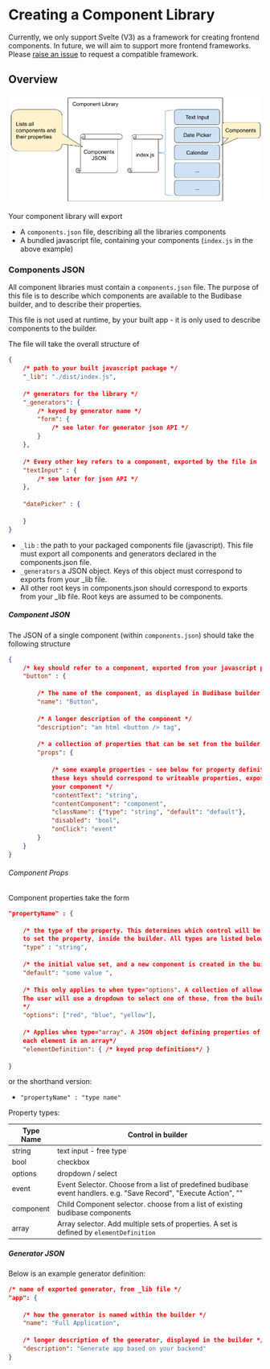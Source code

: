 # Creating a Component Library

Currently, we only support Svelte (V3) as a framework for creating frontend components. In future, we will aim to support more frontend frameworks. Please [raise an issue](https://github.com/Budibase/budibase/issues) to request a compatible framework.

## Overview

![custom-components-overview](./assets/component-libraries/custom-components-overview.png)

Your component library will export

- A `components.json` file, describing all the libraries components
- A bundled javascript file, containing your components (`index.js` in the above example)

### Components JSON

All component libraries must contain a `components.json` file. The purpose of this file is to describe which components are available to the Budibase builder, and to describe their properties.

This file is not used at runtime, by your built app - it is only used to describe components to the builder.

The file will take the overall structure of

```json
{
    /* path to your built javascript package */
    "_lib": "./dist/index.js", 
    
    /* generators for the library */
    "_generators": {
    	/* keyed by generator name */
        "form": {
            /* see later for generator json API */
        }
    },
    
    /* Every other key refers to a component, exported by the file in '_lib'  */
    "textInput" : {
    	/* see later for json API */    
    },
    
    "datePicker" : {
        
    }
}
```

- `_lib` : the path to your packaged components file (javascript). This file must export all components  and generators declared in the components.json file.
- `_generators` a JSON object. Keys of this object must correspond to exports from your _lib file.
- All other root keys in components.json should correspond to exports from your _lib file. Root keys are assumed to be components.

##### Component JSON 

The JSON of a single component (within `components.json`) should take the following structure

```json
{
    /* key should refer to a component, exported from your javascript package */
    "button" : {
        
        /* The name of the component, as displayed in Budibase builder */
		"name": "Button", 
        
        /* A longer description of the component */
		"description": "an html <button /> tag",
        
        /* a collection of properties that can be set from the builder */
		"props": {
            
            /* some example properties - see below for property definitions 
            these keys should correspond to writeable properties, exposed by
            your component */
			"contentText": "string",
			"contentComponent": "component",
			"className": {"type": "string", "default": "default"},
			"disabled": "bool",
			"onClick": "event"
		}
    }
}
```



###### Component Props

Component properties take the form 

```json
"propertyName" : { 
    
    /* the type of the property. This determines which control will be used 
    to set the property, inside the builder. All types are listed below */
    "type" : "string", 
    
    /* the initial value set, and a new component is created in the builder */
    "default": "some value ",
    
    /* This only applies to when type="options". A collection of allowed values.
    The user will use a dropdown to select one of these, from the builder
    */
    "options": ["red", "blue", "yellow"],
    
    /* Applies when type="array". A JSON object defining properties of 
    each element in an array*/
    "elementDefinition": { /* keyed prop definitions*/ }
    
}
```

or the shorthand version:

- `"propertyName" : "type name"` 



Property types:

| Type Name | Control in builder                                           |
| --------- | ------------------------------------------------------------ |
| string    | text input - free type                                       |
| bool      | checkbox                                                     |
| options   | dropdown / select                                            |
| event     | Event Selector. Choose from a list of predefined budibase event handlers. e.g. "Save Record", "Execute Action", "" |
| component | Child Component selector. choose from a list of existing budibase components |
| array     | Array selector. Add multiple sets of properties. A set is defined by `elementDefinition` |

##### Generator JSON

Below is an example generator definition:

```json
/* name of exported generator, from _lib file */
"app": {

	/* how the generator is named within the builder */
	"name": "Full Application",
    
    /* longer description of the generator, displayed in the builder */
	"description": "Generate app based on your backend"
}
```

